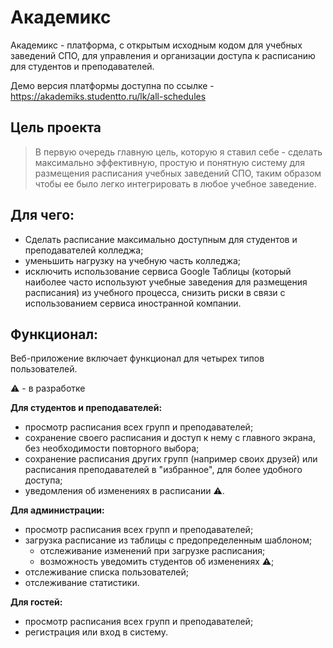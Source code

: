 # Академикс

Академикс - платформа, с открытым исходным кодом для учебных заведений СПО, для управления и организации доступа к расписанию для студентов и преподавателей.

Демо версия платформы доступна по ссылке - https://akademiks.studentto.ru/lk/all-schedules

## Цель проекта

> В первую очередь главную цель, которую я ставил себе - сделать
> максимально эффективную, простую и понятную систему для размещения
> расписания учебных заведений СПО, таким образом чтобы ее было легко
> интегрировать в любое учебное заведение.

## Для чего:

- Cделать расписание максимально доступным для студентов и преподавателей колледжа;
- уменьшить нагрузку на учебную часть колледжа;
- исключить использование сервиса Google Таблицы (который наиболее часто используют учебные заведения для размещения расписания) из учебного процесса, снизить риски в связи с использованием сервиса иностранной компании.

## Функционал:
Веб-приложение включает функционал для четырех типов пользователей.

⚠ - в разработке

**Для студентов и преподавателей:**
- просмотр расписания всех групп и преподавателей;
- сохранение своего расписания и доступ к нему с главного экрана, без необходимости повторного выбора;
- сохранение расписания других групп (например своих друзей) или расписания преподавателей в "избранное", для более удобного доступа;
- уведомления об изменениях в расписании ⚠.

**Для администрации:**
- просмотр расписания всех групп и преподавателей;
- загрузка расписание из таблицы с предопределенным шаблоном;
	- отслеживание изменений при загрузке расписания;
	- возможность уведомить студентов об изменениях  ⚠;
- отслеживание списка пользователей;
- отслеживание статистики.

**Для гостей:**
- просмотр расписания всех групп и преподавателей;
- регистрация или вход в систему.

